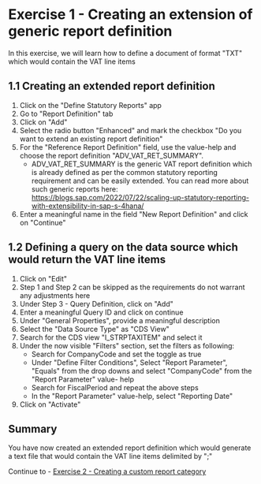 # Exercise 1 - Creating an extension of generic report definition

In this exercise, we will learn how to define a document of format "TXT" which would contain the VAT line items

## 1.1 Creating an extended report definition 

1. Click on the "Define Statutory Reports" app 
2. Go to "Report Definition" tab 
3. Click on "Add" 
4. Select the radio button "Enhanced" and mark the checkbox "Do you want to extend an existing report definition" 
5. For the "Reference Report Definition" field, use the value-help and choose the report definition "ADV_VAT_RET_SUMMARY".  
   - ADV_VAT_RET_SUMMARY is the generic VAT report definition which is already defined as per the common statutory reporting requirement and can be easily extended. You can read more about such generic reports here: https://blogs.sap.com/2022/07/22/scaling-up-statutory-reporting-with-extensibility-in-sap-s-4hana/ 
6. Enter a meaningful name in the field "New Report Definition" and click on "Continue" 



## 1.2 Defining a query on the data source which would return the VAT line items 

1. Click on "Edit" 
2. Step 1 and Step 2 can be skipped as the requirements do not warrant any adjustments here 
3. Under Step 3 - Query Definition, click on "Add" 
4. Enter a meaningful Query ID and click on continue 
5. Under "General Properties", provide a meaningful description 
6. Select the "Data Source Type" as "CDS View" 
7. Search for the CDS view "I_STRPTAXITEM" and select it 
8. Under the now visible "Filters" section, set the filters as following: 
   - Search for CompanyCode and set the toggle as true 
   - Under "Define Filter Conditions", Select "Report Parameter", "Equals" from the drop downs and select "CompanyCode" from the "Report Parameter" value- help 
   - Search for FiscalPeriod and repeat the above steps 
   - In the "Report Parameter" value-help, select "Reporting Date" 
9. Click on "Activate" 


## Summary

You have now created an extended report definition which would generate a text file that would contain the VAT line items delimited by ";" 

Continue to - [Exercise 2 - Creating a custom report category](../ex2/README.md)

